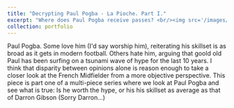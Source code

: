 ```yaml
---
title: "Decrypting Paul Pogba - La Pioche. Part I."
excerpt: "Where does Paul Pogba receive passes? <br/><img src='/images/hexbins_no_title.png'>"
collection: portfolio
---
```



Paul Pogba. Some love him (I'd say worship him), reiterating his skillset is as broad as it gets in modern football. Others hate him, arguing that goold old Paul has been surfing on a tsunami wave of hype for the last 10 years. I think that disparity between opinions alone is reason enough to take a closer look at the French Midfielder from a more objective perspective. This piece is part one of a multi-piece series where we look at Paul Pogba and see what is true: Is he worth the hype, or his his skillset as average as that of Darron Gibson (Sorry Darron...)
